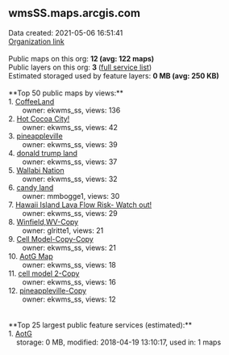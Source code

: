 <h2>wmsSS.maps.arcgis.com</h2> Data created: 2021-05-06 16:51:41 <br /><a target='new' href='https://wmsSS.maps.arcgis.com'>Organization link</a><br /><br />Public maps on this org: <b>12 (avg: 122 maps)</b><br />Public layers on this org: <b>3 </b>(<a target='new' href='https://services.arcgis.com/v1NIAwbNwEsE7Q8i/ArcGIS/rest/services'>full service list</a>)<br />Estimated storaged used by feature layers: <b>0 MB (avg: 250 KB)</b><br /><br />**Top 50 public maps by views:**<br />  1. <a target='new' href='https://www.arcgis.com/home/item.html?id=16fa0f00771d4dc89c5497e2823174f7'>CoffeeLand</a> <br />  &nbsp;&nbsp;&nbsp;&nbsp; &nbsp;&nbsp;owner: ekwms_ss, views: 136<br />  2. <a target='new' href='https://www.arcgis.com/home/item.html?id=016f317747694438befd6dc70289f10c'>Hot Cocoa City!</a> <br />  &nbsp;&nbsp;&nbsp;&nbsp; &nbsp;&nbsp;owner: ekwms_ss, views: 42<br />  3. <a target='new' href='https://www.arcgis.com/home/item.html?id=767504a24d0845bc9cf93f6034737e88'>pineappleville</a> <br />  &nbsp;&nbsp;&nbsp;&nbsp; &nbsp;&nbsp;owner: ekwms_ss, views: 39<br />  4. <a target='new' href='https://www.arcgis.com/home/item.html?id=21e28a661eee47c8aef84c75cac43c9d'>donald trump land</a> <br />  &nbsp;&nbsp;&nbsp;&nbsp; &nbsp;&nbsp;owner: ekwms_ss, views: 37<br />  5. <a target='new' href='https://www.arcgis.com/home/item.html?id=ee4082a9be0143d0a3b02f70d7f0459f'>Wallabi Nation</a> <br />  &nbsp;&nbsp;&nbsp;&nbsp; &nbsp;&nbsp;owner: ekwms_ss, views: 32<br />  6. <a target='new' href='https://www.arcgis.com/home/item.html?id=7ceb9ed5c86943c496a862384e7e49b0'>candy land</a> <br />  &nbsp;&nbsp;&nbsp;&nbsp; &nbsp;&nbsp;owner: mmbogge1, views: 30<br />  7. <a target='new' href='https://www.arcgis.com/home/item.html?id=aca3b566ed4b47b7a41201320b56af57'>Hawaii Island Lava Flow Risk- Watch out!</a> <br />  &nbsp;&nbsp;&nbsp;&nbsp; &nbsp;&nbsp;owner: ekwms_ss, views: 29<br />  8. <a target='new' href='https://www.arcgis.com/home/item.html?id=11575ef3b2c0404c8f28fc238bfbea35'>Winfield,WV-Copy</a> <br />  &nbsp;&nbsp;&nbsp;&nbsp; &nbsp;&nbsp;owner: glritte1, views: 21<br />  9. <a target='new' href='https://www.arcgis.com/home/item.html?id=af0fd558be6249f383cfa57025bee2d1'>Cell Model-Copy-Copy</a> <br />  &nbsp;&nbsp;&nbsp;&nbsp; &nbsp;&nbsp;owner: ekwms_ss, views: 21<br />  10. <a target='new' href='https://www.arcgis.com/home/item.html?id=5bf8bf4a3b6e4986b7fedecc034bfbb5'>AotG Map</a> <br />  &nbsp;&nbsp;&nbsp;&nbsp; &nbsp;&nbsp;owner: ekwms_ss, views: 18<br />  11. <a target='new' href='https://www.arcgis.com/home/item.html?id=0b7b5f218cab4f1b804784608f0ea15d'>cell model 2-Copy</a> <br />  &nbsp;&nbsp;&nbsp;&nbsp; &nbsp;&nbsp;owner: ekwms_ss, views: 16<br />  12. <a target='new' href='https://www.arcgis.com/home/item.html?id=8f03ec188e264e71bd8829d25ba787e3'>pineappleville-Copy</a> <br />  &nbsp;&nbsp;&nbsp;&nbsp; &nbsp;&nbsp;owner: ekwms_ss, views: 12<br /><br /><br />**Top 25 largest public feature services (estimated):**<br /> 1. <a target='new' href='https://www.arcgis.com/home/item.html?id=06c498370c894a3383ffb0f84ef65729'>AotG</a><br /> &nbsp;&nbsp;&nbsp;&nbsp;storage: 0 MB, modified: 2018-04-19 13:10:17,  used in: 1 maps<br />